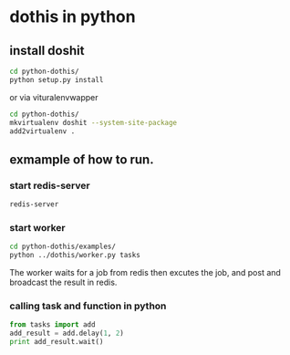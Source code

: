 # dothis in python

## install doshit

``` bash
cd python-dothis/
python setup.py install
```
or via vituralenvwapper

``` bash
cd python-dothis/
mkvirtualenv doshit --system-site-package
add2virtualenv .
```

## exmample of how to run.

### start redis-server
``` bash
redis-server
```

### start worker
``` bash
cd python-dothis/examples/
python ../dothis/worker.py tasks
```
The worker waits for a job from redis then excutes the job, and post and broadcast the result in redis.<br/>

### calling task and function in python
``` python
from tasks import add
add_result = add.delay(1, 2)
print add_result.wait()
```

